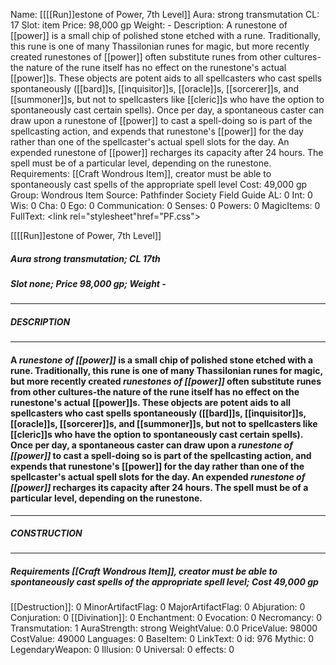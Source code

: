 Name: [[[[Run]]estone of Power, 7th Level]]
Aura: strong transmutation
CL: 17
Slot: item
Price: 98,000 gp
Weight: -
Description: A runestone of [[power]] is a small chip of polished stone etched with a rune. Traditionally, this rune is one of many Thassilonian runes for magic, but more recently created runestones of [[power]] often substitute runes from other cultures-the nature of the rune itself has no effect on the runestone's actual [[power]]s. These objects are potent aids to all spellcasters who cast spells spontaneously ([[bard]]s, [[inquisitor]]s, [[oracle]]s, [[sorcerer]]s, and [[summoner]]s, but not to spellcasters like [[cleric]]s who have the option to spontaneously cast certain spells). Once per day, a spontaneous caster can draw upon a runestone of [[power]] to cast a spell-doing so is part of the spellcasting action, and expends that runestone's [[power]] for the day rather than one of the spellcaster's actual spell slots for the day. An expended runestone of [[power]] recharges its capacity after 24 hours. The spell must be of a particular level, depending on the runestone.
Requirements: [[Craft Wondrous Item]], creator must be able to spontaneously cast spells of the appropriate spell level
Cost: 49,000 gp
Group: Wondrous Item
Source: Pathfinder Society Field Guide
AL: 0
Int: 0
Wis: 0
Cha: 0
Ego: 0
Communication: 0
Senses: 0
Powers: 0
MagicItems: 0
FullText: <link rel="stylesheet"href="PF.css"><div class="heading"><p class="alignleft">[[[[Run]]estone of Power, 7th Level]]</p><div style="clear: both;"></div></div><div><h5><b>Aura </b>strong transmutation; <b>CL </b>17th</h5><h5><b>Slot </b>none; <b>Price </b>98,000 gp; <b>Weight </b>-</h5></div><hr/><div><h5><b>DESCRIPTION</b></h5></div><hr/><div><h4><p>A <i>runestone of [[power]]</i> is a small chip of polished stone etched with a rune. Traditionally, this rune is one of many Thassilonian runes for magic, but more recently created <i>runestones of [[power]]</i> often substitute runes from other cultures-the nature of the rune itself has no effect on the runestone's actual [[power]]s. These objects are potent aids to all spellcasters who cast spells spontaneously ([[bard]]s, [[inquisitor]]s, [[oracle]]s, [[sorcerer]]s, and [[summoner]]s, but not to spellcasters like [[cleric]]s who have the option to spontaneously cast certain spells). Once per day, a spontaneous caster can draw upon a <i>runestone of [[power]]</i> to cast a spell-doing so is part of the spellcasting action, and expends that runestone's [[power]] for the day rather than one of the spellcaster's actual spell slots for the day. An expended <i>runestone of [[power]]</i> recharges its capacity after 24 hours. The spell must be of a particular level, depending on the runestone.</p></h4></div><hr/><div><h5><b>CONSTRUCTION</b></h5></div><hr/><div><h5><b>Requirements </b>[[Craft Wondrous Item]], creator must be able to spontaneously cast spells of the appropriate spell level; <b>Cost </b>49,000 gp</h5></div>
[[Destruction]]: 0
MinorArtifactFlag: 0
MajorArtifactFlag: 0
Abjuration: 0
Conjuration: 0
[[Divination]]: 0
Enchantment: 0
Evocation: 0
Necromancy: 0
Transmutation: 1
AuraStrength: strong
WeightValue: 0.0
PriceValue: 98000
CostValue: 49000
Languages: 0
BaseItem: 0
LinkText: 0
id: 976
Mythic: 0
LegendaryWeapon: 0
Illusion: 0
Universal: 0
effects: 0

